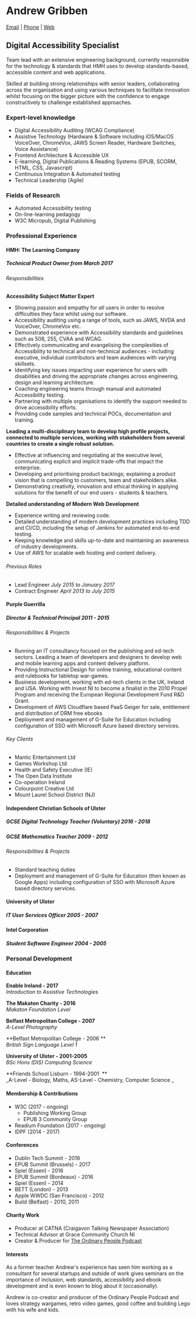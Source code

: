# Andrew Gribben
[Email](mailto:andrew@grib.co) | [Phone](tel:00447881693224) | [Web](http://grib.co)

## Digital Accessibility Specialist
Team lead with an extensive engineering background, currently responsible for the technology & standards that HMH uses to develop standards-based, accessible content and web applications.

Skilled at building strong relationships with senior leaders, collaborating across the organisation and using various techniques to facilitate innovation whilst focusing on the bigger picture with the confidence to engage constructively to challenge established approaches.

### Expert-level knowledge
- Digital Accessibility Auditing (WCAG Compliance)
- Assistive Technology (Hardware & Software including iOS/MacOS VoiceOver, ChromeVox, JAWS Screen Reader, Hardware Switches, Voice Assistance)
- Frontend Architecture & Accessible UX
- E-learning, Digital Publications & Reading Systems (EPUB, SCORM, HTML, CSS, Javascript)
- Continuous Integration & Automated testing
- Technical Leadership (Agile)

### Fields of Research
  - Automated Accessibility testing
  - On-line-learning pedagogy
  - W3C Micropub, Digital Publishing

### Professional Experience
#### HMH: The Learning Company
##### Technical Product Owner _from March 2017_
###### Responsibilities

**Accessibility Subject Matter Expert**

- Showing passion and empathy for *all* users in order to resolve difficulties they face whilst using our software.
- Accessibility auditing using a range of tools, such as JAWS, NVDA and VoiceOver, ChromeVox etc. 
- Demonstrated experience with Accessibility standards and guidelines such as 508, 255, CVAA and WCAG.
- Effectively communicating and evangelising the complexities of Accessibility to technical and non-technical audiences - including executive, individual contributors and team audiences with varying skillsets.
- Identifying key issues impacting user experience for users with disabilities and driving the appropriate changes across engineering, design and learning architecture.
- Coaching engineering teams through manual and automated Accessibility testing.
- Partnering with multiple organisations to identify the support needed to drive accessibility efforts.
- Providing code samples and technical POCs, documentation and training.

**Leading a multi-disciplinary team to develop high profile projects, connected to multiple services, working with stakeholders from several countries to create a single robust solution.**

- Effective at influencing and negotiating at the executive level, communicating explicit and implicit trade-offs that impact the enterprise.
- Developing and prioritising product backlogs; explaining a product vision that is compelling to customers, team and stakeholders alike.
- Demonstrating creativity, innovation and ethical thinking in applying solutions for the benefit of our end users - students & teachers.

**Detailed understanding of Modern Web Development**

- Experience writing and reviewing code.
- Detailed understanding of modern development practices including TDD and CI/CD, including the setup of Jenkins for automated end-to-end testing.
- Keeping knowledge and skills up-to-date and maintaining an awareness of industry developments.
- Use of AWS for scalable web hosting and content delivery.


###### Previous Roles
- Lead Engineer  _July 2015 to January 2017_
- Contract Engineer _April 2013 to July 2015_

#### Purple Guerrilla
##### Director & Technical Principal _2011 - 2015_
###### Responsibilities & Projects
  - Running an IT consultancy focused on the publishing and ed-tech sectors. Leading a team of developers and designers to develop web and mobile learning apps and content delivery platform.
  - Providing Instructional Design for online training, educational content and rulebooks for tabletop war-games.
  - Business development, working with ed-tech clients in the UK, Ireland and USA. Working with Invest NI to become a finalist in the 2010 Propel Program and receiving the European Regional Development Fund R&D Grant.
- Development of AWS Cloudflare based PaaS Geiger for sale, entitlement and distribution of DRM free ebooks
- Deployment and management of G-Suite for Education including configuration of SSO with Microsoft Azure based directory services.

###### Key Clients
  - Mantic Entertainment Ltd
  - Games Workshop Ltd
  - Health and Safety Executive (IE)
  - The Open Data Institute
  - Co-operation Ireland
  - Colourpoint Creative Ltd
  - Mount Laurel School District (NJ)

#### Independent Christian Schools of Ulster
##### GCSE Digital Technology Teacher (Voluntary) _2016 - 2018_
##### GCSE Mathematics Teacher _2009 - 2012_

###### Responsibilities & Projects
- Standard teaching duties
- Deployment and management of G-Suite for Education (then known as Google Apps) including configuration of SSO with Microsoft Azure based directory services.

#### University of Ulster
##### IT User Services Officer _2005 - 2007_

#### Intel Corporation
##### Student Software Engineer _2004 - 2005_

### Personal Development
#### Education
**Enable Ireland - 2017**  
_Introduction to Assistive Technologies_

**The Makaton Charity - 2016**  
_Makaton Foundation Level_

**Belfast Metropolitan College - 2007**  
_A-Level Photography_

**Belfast Metropolitan College - 2006 **  
_British Sign Language Level 1_

**University of Ulster - 2001-2005**  
_BSc Hons (DIS) Computing Science_

**Friends School Lisburn - 1994-2001  **  
_A-Level - Biology, Maths, AS-Level - Chemistry, Computer Science _

#### Membership & Contributions
  - W3C (2017 - ongoing)
	* Publishing Working Group
	* EPUB 3 Community Group
  - Readium Foundation (2017 - ongoing)
  - IDPF (2014 - 2017)

#### Conferences
  - Dublin Tech Summit - 2018
  - EPUB Summit (Brussels) - 2017
  - Spiel (Essen) - 2016
  - EPUB Summit (Bordeaux) - 2016
  - Spiel (Essen) - 2014
  - BETT (London) - 2013
  - Apple WWDC (San Francisco) - 2012
  - Build (Belfast) - 2010, 2011

#### Charity Work
  - Producer at CATNA (Craigavon Talking Newspaper Association)
  - Technical Advisor at Grace Community Church NI
  - Creator & Producer for [The Ordinary People Podcast](http://ordinarypodcast.com)

#### Interests
As a former teacher Andrew's experience has seen him working as a consultant for several startups and outside of work gives seminars on the importance of inclusion, web standards, accessibility and ebook development and is even known to blog about it (occasionally).

Andrew is co-creator and producer of the Ordinary People Podcast and loves strategy wargames, retro video games, good coffee and building Lego with his wife and kids. 